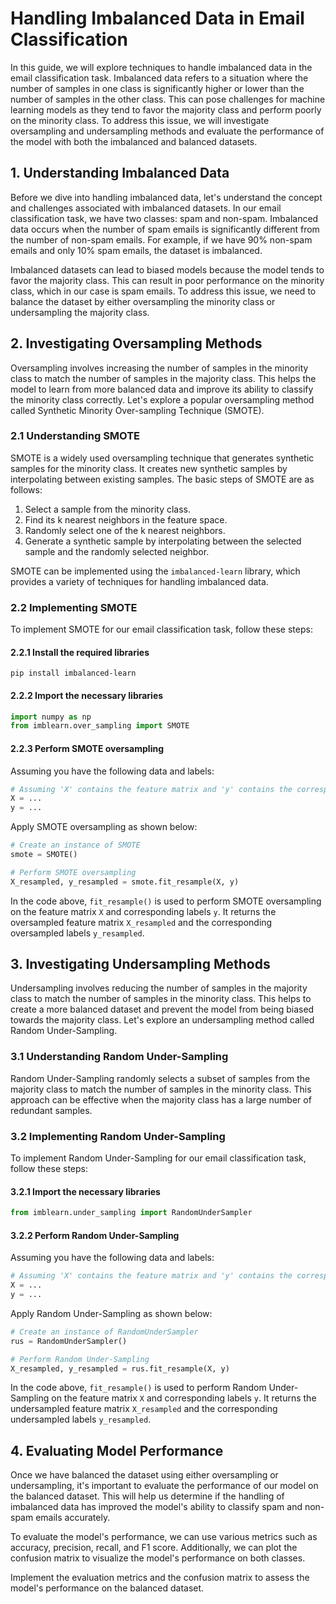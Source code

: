 # Handling Imbalanced Data in Email Classification

In this guide, we will explore techniques to handle imbalanced data in the email classification task. Imbalanced data refers to a situation where the number of samples in one class is significantly higher or lower than the number of samples in the other class. This can pose challenges for machine learning models as they tend to favor the majority class and perform poorly on the minority class. To address this issue, we will investigate oversampling and undersampling methods and evaluate the performance of the model with both the imbalanced and balanced datasets.

## 1. Understanding Imbalanced Data

Before we dive into handling imbalanced data, let's understand the concept and challenges associated with imbalanced datasets. In our email classification task, we have two classes: spam and non-spam. Imbalanced data occurs when the number of spam emails is significantly different from the number of non-spam emails. For example, if we have 90% non-spam emails and only 10% spam emails, the dataset is imbalanced.

Imbalanced datasets can lead to biased models because the model tends to favor the majority class. This can result in poor performance on the minority class, which in our case is spam emails. To address this issue, we need to balance the dataset by either oversampling the minority class or undersampling the majority class.

## 2. Investigating Oversampling Methods

Oversampling involves increasing the number of samples in the minority class to match the number of samples in the majority class. This helps the model to learn from more balanced data and improve its ability to classify the minority class correctly. Let's explore a popular oversampling method called Synthetic Minority Over-sampling Technique (SMOTE).

### 2.1 Understanding SMOTE

SMOTE is a widely used oversampling technique that generates synthetic samples for the minority class. It creates new synthetic samples by interpolating between existing samples. The basic steps of SMOTE are as follows:

1. Select a sample from the minority class.
2. Find its k nearest neighbors in the feature space.
3. Randomly select one of the k nearest neighbors.
4. Generate a synthetic sample by interpolating between the selected sample and the randomly selected neighbor.

SMOTE can be implemented using the `imbalanced-learn` library, which provides a variety of techniques for handling imbalanced data.

### 2.2 Implementing SMOTE

To implement SMOTE for our email classification task, follow these steps:

#### 2.2.1 Install the required libraries

```shell
pip install imbalanced-learn
```

#### 2.2.2 Import the necessary libraries

```python
import numpy as np
from imblearn.over_sampling import SMOTE
```

#### 2.2.3 Perform SMOTE oversampling

Assuming you have the following data and labels:

```python
# Assuming 'X' contains the feature matrix and 'y' contains the corresponding labels
X = ...
y = ...
```

Apply SMOTE oversampling as shown below:

```python
# Create an instance of SMOTE
smote = SMOTE()

# Perform SMOTE oversampling
X_resampled, y_resampled = smote.fit_resample(X, y)
```

In the code above, `fit_resample()` is used to perform SMOTE oversampling on the feature matrix `X` and corresponding labels `y`. It returns the oversampled feature matrix `X_resampled` and the corresponding oversampled labels `y_resampled`.

## 3. Investigating Undersampling Methods

Undersampling involves reducing the number of samples in the majority class to match the number of samples in the minority class. This helps to create a more balanced dataset and prevent the model from being biased towards the majority class. Let's explore an undersampling method called Random Under-Sampling.

### 3.1 Understanding Random Under-Sampling

Random Under-Sampling randomly selects a subset of samples from the majority class to match the number of samples in the minority class. This approach can be effective when the majority class has a large number of redundant samples.

### 3.2 Implementing Random Under-Sampling

To implement Random Under-Sampling for our email classification task, follow these steps:

#### 3.2.1 Import the necessary libraries

```python
from imblearn.under_sampling import RandomUnderSampler
```

#### 3.2.2 Perform Random Under-Sampling

Assuming you have the following data and labels:

```python
# Assuming 'X' contains the feature matrix and 'y' contains the corresponding labels
X = ...
y = ...
```

Apply Random Under-Sampling as shown below:

```python
# Create an instance of RandomUnderSampler
rus = RandomUnderSampler()

# Perform Random Under-Sampling
X_resampled, y_resampled = rus.fit_resample(X, y)
```

In the code above, `fit_resample()` is used to perform Random Under-Sampling on the feature matrix `X` and corresponding labels `y`. It returns the undersampled feature matrix `X_resampled` and the corresponding undersampled labels `y_resampled`.

## 4. Evaluating Model Performance

Once we have balanced the dataset using either oversampling or undersampling, it's important to evaluate the performance of our model on the balanced dataset. This will help us determine if the handling of imbalanced data has improved the model's ability to classify spam and non-spam emails accurately.

To evaluate the model's performance, we can use various metrics such as accuracy, precision, recall, and F1 score. Additionally, we can plot the confusion matrix to visualize the model's performance on both classes.

Implement the evaluation metrics and the confusion matrix to assess the model's performance on the balanced dataset.
